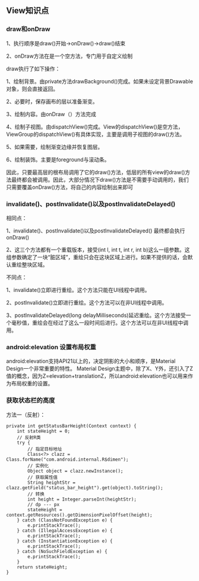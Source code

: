 ## View知识点 ##

### draw和onDraw ###

1、执行顺序是draw()开始->onDraw()->draw()结束

2、onDraw方法在是一个空方法，专门用于自定义绘制

draw执行了如下操作：

1、绘制背景。由private方法drawBackground()完成。如果未设定背景Drawable对象，则会直接返回。

2、必要时，保存画布的层以准备渐变。

3、绘制内容。由onDraw（）方法完成

4、绘制子视图。由dispatchView()完成。View的dispatchView()是空方法，ViewGroup的dispatchView()有具体实现，主要是调用子视图的draw()方法。

5、如果需要，绘制渐变边缘并恢复图层。

6、绘制装饰。主要是foreground与滚动条。

因此，只要最高层的根布局调用了它的draw()方法，低层的所有view的draw()方法最终都会被调用。因此，大部分情况下draw()方法是不需要手动调用的，我们只需要覆盖onDraw()方法，将自己的内容绘制出来即可

### invalidate()、postInvalidate()以及postInvalidateDelayed() ###

相同点：

1、invalidate()、postInvalidate()以及postInvalidateDelayed() 最终都会执行onDraw()

2、这三个方法都有一个重载版本，接受(int l, int t, int r, int b)这么一组参数。这组参数确定了一块“脏区域”，重绘只会在这块区域上进行。如果不提供的话，会默认重绘整块区域。

不同点：

1、invalidate()立即进行重绘。这个方法只能在UI线程中调用。

2、postInvalidate()立即进行重绘。这个方法可以在非UI线程中调用。

3、postInvalidateDelayed(long delayMilliseconds)延迟重绘。这个方法接受一个毫秒值，重绘会在经过了这么一段时间后进行。这个方法可以在非UI线程中调用。 


### android:elevation 设置布局权重 ###

android:elevation支持API21以上的，决定阴影的大小和顺序，是Material Design一个非常重要的特性。
Material Design主题中，除了X、Y外，还引入了Z值的概念，因为Z=elevation+translationZ，所以android:elevation也可以用来作为布局权重的设置。


### 获取状态栏的高度 ###

方法一（反射）：
	
	private int getStatusBarHeight(Context context) {
        int stateHeight = 0;
        // 反射R类
        try {
            // 指定目标地址
            Class<?> clazz = Class.forName("com.android.internal.R$dimen");
            // 实例化
            Object object = clazz.newInstance();
            // 获取属性值
            String heightStr = clazz.getField("status_bar_height").get(object).toString();
            // 转换
            int height = Integer.parseInt(heightStr);
            // dp --- px
            stateHeight = context.getResources().getDimensionPixelOffset(height);
        } catch (ClassNotFoundException e) {
            e.printStackTrace();
        } catch (IllegalAccessException e) {
            e.printStackTrace();
        } catch (InstantiationException e) {
            e.printStackTrace();
        } catch (NoSuchFieldException e) {
            e.printStackTrace();
        }
        return stateHeight;
    }